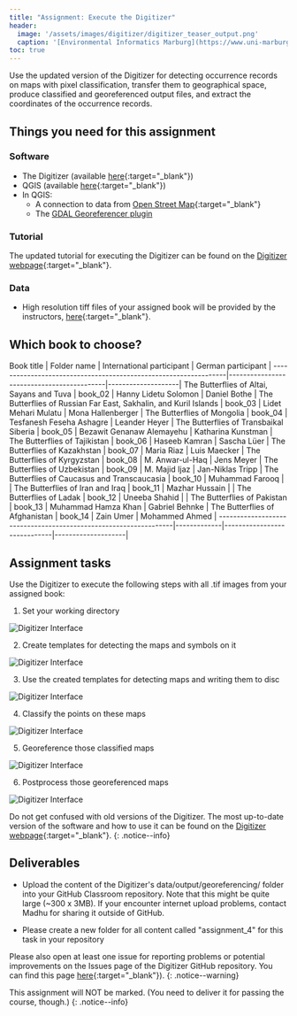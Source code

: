 ```yaml
---
title: "Assignment: Execute the Digitizer"
header:
  image: '/assets/images/digitizer/digitizer_teaser_output.png'
  caption: '[Environmental Informatics Marburg](https://www.uni-marburg.de/en/fb19/disciplines/physisch/environmentalinformatics){:target="_blank"}'
toc: true
---
```


Use the updated version of the Digitizer for detecting occurrence records on maps with pixel classification, transfer them to geographical space, 
produce classified and georeferenced output files, and extract the coordinates of the occurrence records. 


## Things you need for this assignment

### Software

- The Digitizer (available [here](https://environmentalinformatics-marburg.github.io/distribution_digitizer_webpage/){:target="_blank"})
- QGIS (available [here](https://www.qgis.org/en/site/){:target="_blank"})
- In QGIS:
  - A connection to data from [Open Street Map](https://www.openstreetmap.org/){:target="_blank"}
  - The [GDAL Georeferencer plugin](https://docs.qgis.org/3.16/en/docs/user_manual/working_with_raster/georeferencer.html)
  

### Tutorial

The updated tutorial for executing the Digitizer can be found on the [Digitizer webpage](https://environmentalinformatics-marburg.github.io/distribution_digitizer_webpage/tutorial.html){:target="_blank"}.


### Data

- High resolution tiff files of your assigned book will be provided by the instructors, [here](http://85.214.102.111/data/books_full/){:target="_blank"}.




## Which book to choose?


Book title                                                       | Folder name | International participant   | German participant |
-----------------------------------------------------------------|-------------------------------------------|--------------------|
The Butterflies of Altai, Sayans and Tuva 			 | book_02     | Hanny Lidetu Solomon        | Daniel Bothe       |
The Butterflies of Russian Far East, Sakhalin, and Kuril Islands | book_03     | Lidet Mehari Mulatu         | Mona Hallenberger  |
The Butterflies of Mongolia 					 | book_04     | Tesfanesh Feseha Ashagre    | Leander Heyer      |
The Butterflies of Transbaikal Siberia 				 | book_05     | Bezawit Genanaw Alemayehu   | Katharina Kunstman |
The Butterflies of Tajikistan 					 | book_06     | Haseeb Kamran               | Sascha Lüer        |
The Butterflies of Kazakhstan 					 | book_07     | Maria Riaz                  | Luis Maecker       |
The Butterflies of Kyrgyzstan 					 | book_08     | M. Anwar-ul-Haq             | Jens Meyer         |
The Butterflies of Uzbekistan 					 | book_09     | M. Majid Ijaz               | Jan-Niklas Tripp   |
The Butterflies of Caucasus and Transcaucasia 			 | book_10     | Muhammad Farooq             |                    |
The Butterflies of Iran and Iraq 				 | book_11     | Mazhar Hussain              |                    |
The Butterflies of Ladak 					 | book_12     | Uneeba Shahid               |                    |
The Butterflies of Pakistan 					 | book_13     | Muhammad Hamza Khan         | Gabriel Behnke     |
The Butterflies of Afghanistan 					 | book_14     | Zain Umer                   | Mohammed Ahmed     |
-----------------------------------------------------------------|-------------|-----------------------------|--------------------|






## Assignment tasks

Use the Digitizer to execute the following steps with all .tif images from your assigned book:

1) Set your working directory

![Digitizer Interface]({{site.baseurl}}/assets/images/shiny/steps/1_working_directory.png)

2) Create templates for detecting the maps and symbols on it

![Digitizer Interface]({{site.baseurl}}/assets/images/shiny/steps/2_templates.png)

3) Use the created templates for detecting maps and writing them to disc

![Digitizer Interface]({{site.baseurl}}/assets/images/shiny/steps/3_detect_maps.png)

4) Classify the points on these maps

![Digitizer Interface]({{site.baseurl}}/assets/images/shiny/steps/4_classify_points.png)

5) Georeference those classified maps

![Digitizer Interface]({{site.baseurl}}/assets/images/shiny/steps/5_georeferencing.png)

6) Postprocess those georeferenced maps

![Digitizer Interface]({{site.baseurl}}/assets/images/shiny/steps/6_postprocessing.png)




Do not get confused with old versions of the Digitizer. 
The most up-to-date version of the software and how to use it can be found on the [Digitizer webpage](https://environmentalinformatics-marburg.github.io/distribution_digitizer_webpage/){:target="_blank"}.
{: .notice--info}




## Deliverables

* Upload the content of the Digitizer's data/output/georeferencing/ folder into your GitHub Classroom repository. 
Note that this might be quite large (~300 x 3MB). If your encounter internet upload problems, contact Madhu for sharing it outside of GitHub.

* Please create a new folder for all content called "assignment_4" for this task in your repository


Please also open at least one issue for reporting problems or potential improvements on the Issues page of the Digitizer GitHub repository.
You can find this page [here](https://github.com/environmentalinformatics-marburg/distribution_digitizer_students/issues){:target="_blank"}).
{: .notice--warning}





This assignment will NOT be marked.
(You need to deliver it for passing the course, though.)
{: .notice--info}








<!--


### Other
  
Book title 									                     | Original name        | Folder name |   Participant             |
-----------------------------------------------------------------|----------------------|-----------------------------------------|
The Butterflies of Turkmenistan 				                 | 2020_suprascan_00030 | book_01     | Mohammed Ahmed            |
The Butterflies of Altai, Sayans and Tuva 			             | 2020_suprascan_00031 | book_02     | Hanny Lidetu Solomon      |
The Butterflies of Russian Far East, Sakhalin, and Kuril Islands | 2020_suprascan_00032 | book_03     | Lidet Mehari Mulatu       |
The Butterflies of Mongolia 						             | 2020_suprascan_00033 | book_04     | Tesfanesh Feseha Ashagre  |
The Butterflies of Transbaikal Siberia 				             | 2020_suprascan_00034 | book_05     | Bezawit Genanaw Alemayehu |
The Butterflies of Tajikistan 						             | 2020_suprascan_00036 | book_06     | Haseeb Kamran             |
The Butterflies of Kazakhstan 					                 | 2020_suprascan_00038 | book_07     | Maria Riaz                |
The Butterflies of Kyrgyzstan 						             | 2020_suprascan_00042 | book_08     | M. Anwar-ul-Haq           |
The Butterflies of Uzbekistan 					                 | 2020_suprascan_00043 | book_09     | M. Majid Ijaz             |
The Butterflies of Caucasus and Transcaucasia 				     | 2020_suprascan_00044 | book_10     | Muhammad Farooq           |
The Butterflies of Iran and Iraq 					             | 2020_suprascan_00045 | book_11     | Mazhar Hussain            |
The Butterflies of Ladak 						                 | 2020_suprascan_00047 | book_12     | Uneeba Shahid             |
The Butterflies of Pakistan 						             | 2020_suprascan_00049 | book_13     | Muhammad Hamza Khan       |
The Butterflies of Afghanistan 					                 | 2020_suprascan_00050 | book_14     | Zain Umer                 |
-----------------------------------------------------------------|----------------------|-------------|---------------------------|

-->

